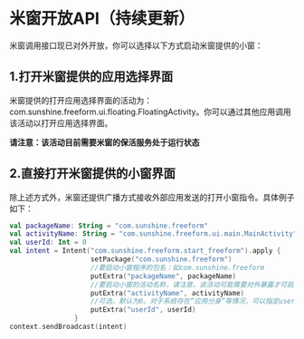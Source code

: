 # 米窗开放API（持续更新）

米窗调用接口现已对外开放，你可以选择以下方式启动米窗提供的小窗：

## 1.打开米窗提供的应用选择界面
米窗提供的打开应用选择界面的活动为：com.sunshine.freeform.ui.floating.FloatingActivity。你可以通过其他应用调用该活动以打开应用选择界面。

<b>请注意：该活动目前需要米窗的保活服务处于运行状态</b>

## 2.直接打开米窗提供的小窗界面
除上述方式外，米窗还提供广播方式接收外部应用发送的打开小窗指令。具体例子如下：

```kotlin
val packageName: String = "com.sunshine.freeform"
val activityName: String = "com.sunshine.freeform.ui.main.MainActivity"
val userId: Int = 0
val intent = Intent("com.sunshine.freeform.start_freeform").apply {
                    setPackage("com.sunshine.freeform")
                    //要启动小窗程序的包名：如com.sunshine.freeform
                    putExtra("packageName", packageName)
                    //要启动小窗的活动名称，请注意，该活动可能需要对外暴露才可启动。如com.sunshine.freeform.ui.main.MainActivity
                    putExtra("activityName", activityName)
                    //可选，默认为0。对于系统存在“应用分身”等情况，可以指定userId
                    putExtra("userId", userId)
                }
context.sendBroadcast(intent)
```